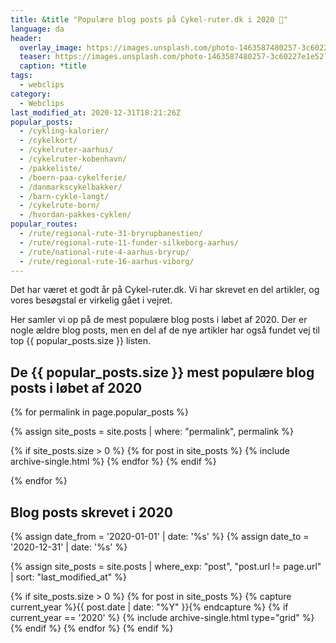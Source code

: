 ```yaml
---
title: &title "Populære blog posts på Cykel-ruter.dk i 2020 🥇"
language: da
header:
  overlay_image: https://images.unsplash.com/photo-1463587480257-3c60227e1e52?ixid=MXwxMjA3fDB8MHxwaG90by1wYWdlfHx8fGVufDB8fHw%3D&ixlib=rb-1.2.1&auto=format&fit=crop&w=1951&q=80
  teaser: https://images.unsplash.com/photo-1463587480257-3c60227e1e52?ixid=MXwxMjA3fDB8MHxwaG90by1wYWdlfHx8fGVufDB8fHw%3D&ixlib=rb-1.2.1&auto=format&fit=crop&w=400&q=80
  caption: *title
tags:
  - webclips
category:
  - Webclips
last_modified_at: 2020-12-31T18:21:26Z
popular_posts:
  - /cykling-kalorier/
  - /cykelkort/
  - /cykelruter-aarhus/
  - /cykelruter-kobenhavn/
  - /pakkeliste/
  - /boern-paa-cykelferie/
  - /danmarkscykelbakker/
  - /barn-cykle-langt/
  - /cykelrute-born/
  - /hvordan-pakkes-cyklen/
popular_routes:
  - /rute/regional-rute-31-bryrupbanestien/
  - /rute/regional-rute-11-funder-silkeborg-aarhus/
  - /rute/national-rute-4-aarhus-bryrup/
  - /rute/regional-rute-16-aarhus-viborg/
---
```


Det har været et godt år på Cykel-ruter.dk. Vi har skrevet en del artikler, og vores besøgstal er virkelig gået i vejret.

Her samler vi op på de mest populære blog posts i løbet af 2020. Der er nogle ældre blog posts, men en del af de nye artikler har også fundet vej til top {{ popular_posts.size }} listen.

## De {{ popular_posts.size }} mest populære blog posts i løbet af 2020

{% for permalink in page.popular_posts %}

{% assign site_posts = site.posts | where: "permalink", permalink %}

{% if site_posts.size > 0 %}
  {% for post in site_posts %}
    {% include archive-single.html %}
  {% endfor %}
{% endif %}

{% endfor %}

## Blog posts skrevet i 2020

{% assign date_from = '2020-01-01' | date: '%s' %}
{% assign date_to = '2020-12-31' | date: '%s' %}

{% assign site_posts = site.posts | where_exp: "post", "post.url != page.url" | sort: "last_modified_at" %}

<div class="feature__wrapper">

{% if site_posts.size > 0 %}
  {% for post in site_posts %}
    {% capture current_year %}{{ post.date | date: "%Y" }}{% endcapture %}
    {% if current_year == '2020' %}
      {% include archive-single.html type="grid" %}
    {% endif %}
  {% endfor %}
{% endif %}

</div>
